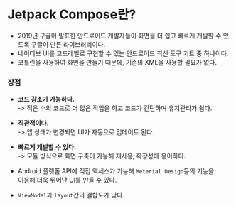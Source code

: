 # Jetpack Compose란?

- 2019년 구글이 발표한 안드로이드 개발자들이 화면을 더 쉽고 빠르게 개발할 수 있도록 구글이 만든 라이브러리이다.
- 네이티브 UI를 코드레벨로 구현할 수 있는 안드로이드 최신 도구 키트 중 하나이다.
- 코틀린을 사용하여 화면을 만들기 때문에, 기존의 XML을 사용할 필요가 없다.

### 장점

- **코드 감소가 가능하다.** <br>
  -> 적은 수의 코드로 더 많은 작업을 하고 코드가 간단하며 유지관리가 쉽다.

- **직관적이다.** <br>
  -> 앱 상태가 변경되면 UI가 자동으로 업데이트 된다.

- **빠르게 개발할 수 있다.** <br>
  -> 모듈 방식으로 화면 구축이 가능해 재사용, 확장성에 용이하다.

- Android 플랫폼 API에 직접 액세스가 가능해 `Meterial Design`등의 기능을<br> 이용해 더욱 뛰어난 UI를 만들 수 있다.<br>

- `ViewModel`과 `layout`간의 결합도가 낮다.
